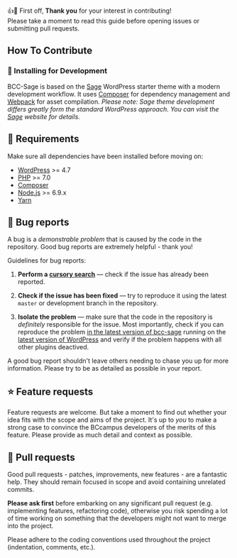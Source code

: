 :+1::tada: First off, **Thank you** for your interest in contributing! 
<br>
Please take a moment to read this guide before opening issues or submitting pull requests.   

## How To Contribute 

###  :wrench: Installing for Development

BCC-Sage is based on the [Sage](https://github.com/roots/sage) WordPress starter theme with a modern development workflow. It uses [Composer](https://getcomposer.org) for dependency management and [Webpack](https://webpack.github.io/) for asset compilation. _Please note: Sage theme development differs greatly form the standard WordPress approach. You can visit the [Sage](https://roots.io/sage/) website for details._

## :construction: Requirements

Make sure all dependencies have been installed before moving on:

* [WordPress](https://wordpress.org/) >= 4.7
* [PHP](http://php.net/manual/en/install.php) >= 7.0
* [Composer](https://getcomposer.org/download/)
* [Node.js](http://nodejs.org/) >= 6.9.x
* [Yarn](https://yarnpkg.com/en/docs/install)

<a name="bugs"></a>
## :bug: Bug reports

A bug is a _demonstrable problem_ that is caused by the code in the repository.
Good bug reports are extremely helpful - thank you!

Guidelines for bug reports:

1. **Perform a [cursory search](https://github.com/issues?q=+is%3Aissue+repo%3Abccampus%2Fbcc-sage)** &mdash; check if the issue has already been
   reported.

2. **Check if the issue has been fixed** &mdash; try to reproduce it using the
   latest `master` or development branch in the repository.

3. **Isolate the problem** &mdash; make sure that the code in the repository is
_definitely_ responsible for the issue. Most importantly, check if you can reproduce the problem [in the latest version of bcc-sage](https://github.com/BCcampus/bcc-sage/releases) running on the [latest version of WordPress](http://codex.wordpress.org/Upgrading_WordPress,) and verify if the problem happens with all other plugins deactived.

A good bug report shouldn't leave others needing to chase you up for more
information. Please try to be as detailed as possible in your report.


<a name="features"></a>
## :star: Feature requests

Feature requests are welcome. But take a moment to find out whether your idea
fits with the scope and aims of the project. It's up to *you* to make a strong
case to convince the BCcampus developers of the merits of this feature. Please
provide as much detail and context as possible.


<a name="pull-requests"></a>
## :metal: Pull requests

Good pull requests - patches, improvements, new features - are a fantastic
help. They should remain focused in scope and avoid containing unrelated
commits.

**Please ask first** before embarking on any significant pull request (e.g.
implementing features, refactoring code), otherwise you risk spending a lot of
time working on something that the developers might not want to merge into the
project.

Please adhere to the coding conventions used throughout the project (indentation,
comments, etc.).

